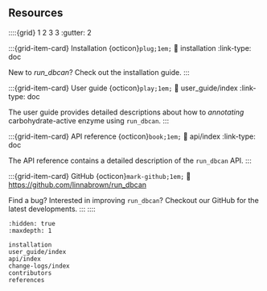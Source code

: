 ```{include} ../README.md

```

## Resources

::::{grid} 1 2 3 3
:gutter: 2

:::{grid-item-card} Installation {octicon}`plug;1em;`
:link: installation
:link-type: doc

New to _run_dbcan_? Check out the installation guide.
:::

:::{grid-item-card} User guide {octicon}`play;1em;`
:link: user_guide/index
:link-type: doc

The user guide provides detailed descriptions about how to _annotating_ carbohydrate-active enzyme using `run_dbcan`.
:::

:::{grid-item-card} API reference {octicon}`book;1em;`
:link: api/index
:link-type: doc

The API reference contains a detailed description of
the `run_dbcan` API.
:::

:::{grid-item-card} GitHub {octicon}`mark-github;1em;`
:link: https://github.com/linnabrown/run_dbcan

Find a bug? Interested in improving `run_dbcan`? Checkout our GitHub for the latest developments.
:::
::::

```{toctree}
:hidden: true
:maxdepth: 1

installation
user_guide/index
api/index
change-logs/index
contributors
references

```
